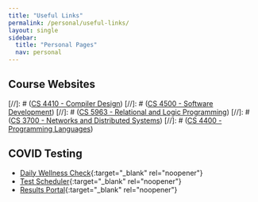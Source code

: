 ```yaml
---
title: "Useful Links"
permalink: /personal/useful-links/
layout: single
sidebar:
  title: "Personal Pages"
  nav: personal
---
```


## Course Websites
[//]: # ([CS 4410 - Compiler Design](https://course.ccs.neu.edu/cs4410/))
[//]: # ([CS 4500 - Software Development](https://course.ccs.neu.edu/cs4500sp21/))
[//]: # ([CS 5963 - Relational and Logic Programming](https://pages.github.ccs.neu.edu/jhemann/21SP-CS5963/))
[//]: # ([CS 3700 - Networks and Distributed Systems](https://cbw.sh/3700/index.html))
[//]: # ([CS 4400 - Programming Languages](https://pl.barzilay.org))

## COVID Testing
- [Daily Wellness Check](https://service.northeastern.edu/wellness?id=wellness_cat_item&sys_id=340f4312dbda1c102d2caa82ca9619bf){:target="_blank" rel="noopener"}
- [Test Scheduler](https://northeastern.sharepoint.com/sites/covidscheduler/SitePages/Home.aspx){:target="_blank" rel="noopener"}
- [Results Portal](https://nuniorchard.netsmartcloud.com){:target="_blank" rel="noopener"}
